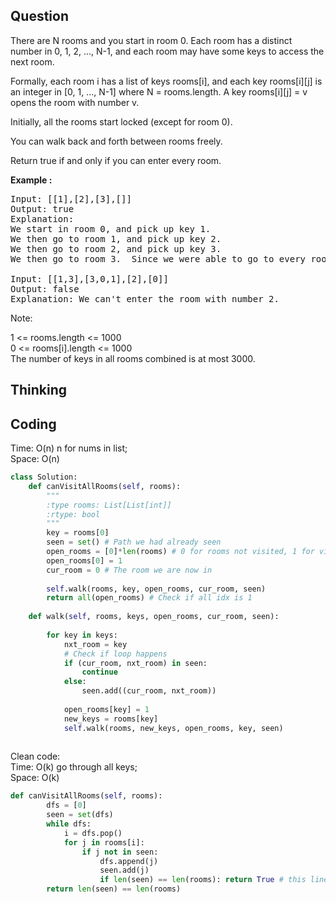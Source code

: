 ## Question
There are N rooms and you start in room 0.  Each room has a distinct number in 0, 1, 2, ..., N-1, and each room may have some keys to access the next room. <br>

Formally, each room i has a list of keys rooms[i], and each key rooms[i][j] is an integer in [0, 1, ..., N-1] where N = rooms.length.  A key rooms[i][j] = v opens the room with number v.<br>

Initially, all the rooms start locked (except for room 0). <br>

You can walk back and forth between rooms freely.<br>

Return true if and only if you can enter every room.

**Example :**   
<pre>
Input: [[1],[2],[3],[]]
Output: true
Explanation:  
We start in room 0, and pick up key 1.
We then go to room 1, and pick up key 2.
We then go to room 2, and pick up key 3.
We then go to room 3.  Since we were able to go to every room, we return true.

Input: [[1,3],[3,0,1],[2],[0]]
Output: false
Explanation: We can't enter the room with number 2.
</pre>

Note:<br>

1 <= rooms.length <= 1000<br>
0 <= rooms[i].length <= 1000<br>
The number of keys in all rooms combined is at most 3000.

## Thinking


## Coding
Time: O(n) n for nums in list;<br>
Space: O(n)
```python
class Solution:
    def canVisitAllRooms(self, rooms):
        """
        :type rooms: List[List[int]]
        :rtype: bool
        """
        key = rooms[0]
        seen = set() # Path we had already seen
        open_rooms = [0]*len(rooms) # 0 for rooms not visited, 1 for visited
        open_rooms[0] = 1 
        cur_room = 0 # The room we are now in
        
        self.walk(rooms, key, open_rooms, cur_room, seen)
        return all(open_rooms) # Check if all idx is 1
        
    def walk(self, rooms, keys, open_rooms, cur_room, seen):
        
        for key in keys:
            nxt_room = key
            # Check if loop happens
            if (cur_room, nxt_room) in seen:
                continue 
            else:
                seen.add((cur_room, nxt_room))
                
            open_rooms[key] = 1
            new_keys = rooms[key] 
            self.walk(rooms, new_keys, open_rooms, key, seen)
    
```

Clean code:<br>
Time: O(k) go through all keys;<br>
Space: O(k)
```python
def canVisitAllRooms(self, rooms):
        dfs = [0]
        seen = set(dfs)
        while dfs:
            i = dfs.pop()
            for j in rooms[i]:
                if j not in seen:
                    dfs.append(j)
                    seen.add(j)
                    if len(seen) == len(rooms): return True # this line can be add or remove, depends
        return len(seen) == len(rooms)
```
